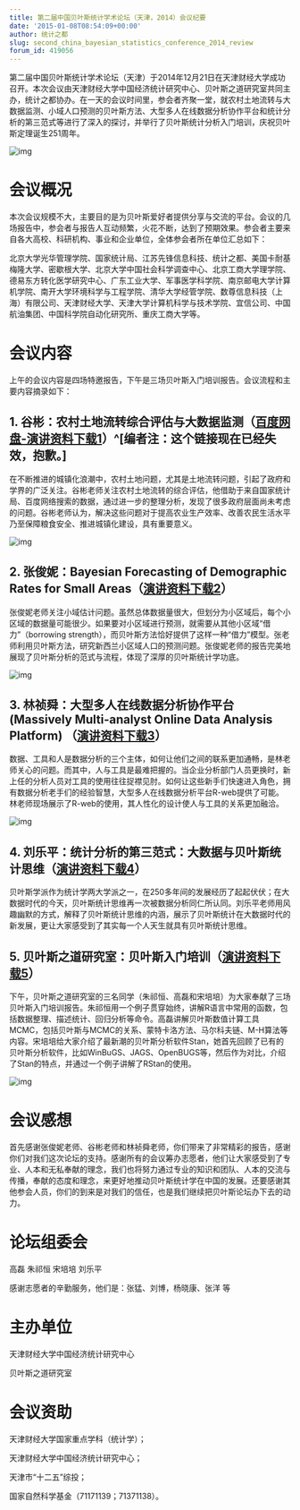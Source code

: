 ```yaml
---
title: 第二届中国贝叶斯统计学术论坛（天津，2014）会议纪要
date: '2015-01-08T08:54:09+00:00'
author: 统计之都
slug: second_china_bayesian_statistics_conference_2014_review
forum_id: 419056
---
```


第二届中国贝叶斯统计学术论坛（天津）于2014年12月21日在天津财经大学成功召开。本次会议由天津财经大学中国经济统计研究中心、贝叶斯之道研究室共同主办，统计之都协办。在一天的会议时间里，参会者齐聚一堂，就农村土地流转与大数据监测、小域人口预测的贝叶斯方法、大型多人在线数据分析协作平台和统计分析的第三范式等进行了深入的探讨，并举行了贝叶斯统计分析入门培训，庆祝贝叶斯定理诞生251周年。

![img](https://uploads.cosx.org/2015/01/thomas_bayes.jpg)


  
# 会议概况

本次会议规模不大，主要目的是为贝叶斯爱好者提供分享与交流的平台。会议的几场报告中，参会者与报告人互动频繁，火花不断，达到了预期效果。参会者主要来自各大高校、科研机构、事业和企业单位，全体参会者所在单位汇总如下：

北京大学光华管理学院、国家统计局、江苏先锋信息科技、统计之都、美国卡耐基梅隆大学、密歇根大学、北京大学中国社会科学调查中心、北京工商大学理学院、德易东方转化医学研究中心、广东工业大学、军事医学科学院、南京邮电大学计算机学院、南开大学环境科学与工程学院、清华大学经管学院、数尊信息科技（上海）有限公司、天津财经大学、天津大学计算机科学与技术学院、宜信公司、中国航油集团、中国科学院自动化研究所、重庆工商大学等。

# 会议内容

上午的会议内容是四场特邀报告，下午是三场贝叶斯入门培训报告。会议流程和主要内容摘录如下：

## 1. 谷彬：农村土地流转综合评估与大数据监测（[百度网盘-演讲资料下载1](http://pan.baidu.com/s/1eQpKoyI)）^[编者注：这个链接现在已经失效，抱歉。]

在不断推进的城镇化浪潮中，农村土地问题，尤其是土地流转问题，引起了政府和学界的广泛关注。谷彬老师关注农村土地流转的综合评估，他借助于来自国家统计局、百度网络搜索的数据，通过进一步的整理分析，发现了很多政府层面尚未考虑的问题。谷彬老师认为，解决这些问题对于提高农业生产效率、改善农民生活水平乃至保障粮食安全、推进城镇化建设，具有重要意义。

![img](https://uploads.cosx.org/2015/01/bayes2.png)

## 2. 张俊妮：Bayesian Forecasting of Demographic Rates for Small Areas（[演讲资料下载2](https://uploads.cosx.org/2015/01/演讲资料下载2-张俊妮-presentationBayesianStatistics201412.pdf)）

张俊妮老师关注小域估计问题。虽然总体数据量很大，但划分为小区域后，每个小区域的数据量可能很少。如果要对小区域进行预测，就需要从其他小区域“借力”（borrowing strength），而贝叶斯方法恰好提供了这样一种“借力”模型。张老师利用贝叶斯方法，研究新西兰小区域人口的预测问题。张俊妮老师的报告完美地展现了贝叶斯分析的范式与流程，体现了深厚的贝叶斯统计学功底。

![img](https://uploads.cosx.org/2015/01/bayes3.png)

## 3. 林祯舜：大型多人在线数据分析协作平台(Massively Multi-analyst Online Data Analysis Platform) （[演讲资料下载3](https://uploads.cosx.org/2015/01/演讲资料下载3-林祯舜-R-web-presentation-material_TZ_20141221-林.pdf)）

数据、工具和人是数据分析的三个主体，如何让他们之间的联系更加通畅，是林老师关心的问题。而其中，人与工具是最难把握的。当企业分析部门人员更换时，新上任的分析人员对工具的使用往往捉襟见肘。如何让这些新手们快速进入角色，拥有数据分析老手们的经验智慧，大型多人在线数据分析平台R-web提供了可能。林老师现场展示了R-web的使用，其人性化的设计使人与工具的关系更加融洽。

![img](https://uploads.cosx.org/2015/01/bayes4.png)

## 4. 刘乐平：统计分析的第三范式：大数据与贝叶斯统计思维（[演讲资料下载4](https://uploads.cosx.org/2015/01/演讲资料下载4-刘乐平-统计分析的第三范式-大数据与统计思维.ppt)）

贝叶斯学派作为统计学两大学派之一，在250多年间的发展经历了起起伏伏；在大数据时代的今天，贝叶斯统计思维再一次被数据分析同仁所认同。刘乐平老师用风趣幽默的方式，解释了贝叶斯统计思维的内涵，展示了贝叶斯统计在大数据时代的新发展，更让大家感受到了其实每一个人天生就具有贝叶斯统计思维。

## 5. 贝叶斯之道研究室：贝叶斯入门培训（[演讲资料下载5](https://uploads.cosx.org/2015/01/演讲资料下载5-培训资料.rar)）

下午，贝叶斯之道研究室的三名同学（朱祁恒、高磊和宋培培）为大家奉献了三场贝叶斯入门培训报告。朱祁恒用一个例子贯穿始终，讲解R语言中常用的函数，包括数据整理、描述统计、回归分析等命令。高磊讲解贝叶斯数值计算工具MCMC，包括贝叶斯与MCMC的关系、蒙特卡洛方法、马尔科夫链、M-H算法等内容。宋培培给大家介绍了最新潮的贝叶斯分析软件Stan，她首先回顾了已有的贝叶斯分析软件，比如WinBuGS、JAGS、OpenBUGS等，然后作为对比，介绍了Stan的特点，并通过一个例子讲解了RStan的使用。

![img](https://uploads.cosx.org/2015/01/bayes5.png)

# 会议感想

首先感谢张俊妮老师、谷彬老师和林祯舜老师，你们带来了非常精彩的报告，感谢你们对我们这次论坛的支持。感谢所有的会议筹办志愿者，他们让大家感受到了专业、人本和无私奉献的理念，我们也将努力通过专业的知识和团队、人本的交流与传播，奉献的态度和理念，来更好地推动贝叶斯统计学在中国的发展。还要感谢其他参会人员，你们的到来是对我们的信任，也是我们继续把贝叶斯论坛办下去的动力。

# 论坛组委会

高磊 朱祁恒 宋培培 刘乐平

感谢志愿者的辛勤服务，他们是：张猛、刘博，杨晓康、张洋 等

# 主办单位

天津财经大学中国经济统计研究中心

贝叶斯之道研究室

# 会议资助

天津财经大学国家重点学科（统计学）；

天津财经大学中国经济统计研究中心；

天津市“十二五”综投；

国家自然科学基金（71171139；71371138）。
